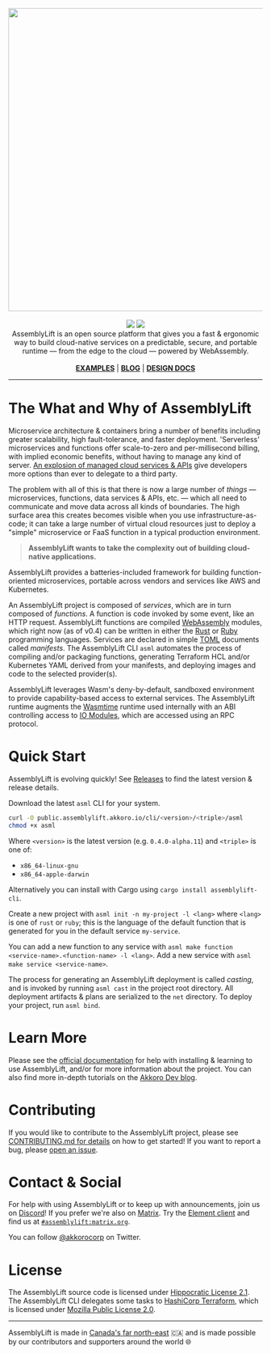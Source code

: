 <p align="center">
  <img width="600" src="./docs/AssemblyLift_logo.png"/>
  <br/>
  <br/>
  <img src="https://github.com/akkoro/assemblylift/workflows/AssemblyLift%20CI/badge.svg"/>
  <img src="https://img.shields.io/discord/901946190667595786"/>
  <br/>
  AssemblyLift is an open source platform that gives you a fast & ergonomic way to build cloud-native services on a predictable, 
secure, and portable runtime &mdash; from the edge to the cloud &mdash; powered by WebAssembly.
  <br/>
  <br/>
  <a href="/examples"><b>EXAMPLES</b></a> | <a href="https://dev.to/akkoro"><b>BLOG</b></a> | <a href="/docs"><b>DESIGN DOCS</b></a>
</p>

-----

# The What and Why of AssemblyLift

Microservice architecture & containers bring a number of benefits including greater scalability, high fault-tolerance, 
and faster deployment. 'Serverless' microservices and functions offer scale-to-zero and per-millisecond billing, with 
implied economic benefits, without having to manage any kind of server. [An explosion of managed cloud services & APIs](https://landscape.cncf.io/) 
give developers more options than ever to delegate to a third party.

The problem with all of this is that there is now a large number of _things_ &mdash; microservices, functions, data services & APIs, etc. 
&mdash; which all need to communicate and move data across all kinds of boundaries. The high surface area this creates becomes 
visible when you use infrastructure-as-code; it can take a large number of virtual cloud resources just to deploy a "simple"
microservice or FaaS function in a typical production environment.

>**AssemblyLift wants to take the complexity out of building cloud-native applications.**

AssemblyLift provides a batteries-included framework for building function-oriented microservices, portable across vendors 
and services like AWS and Kubernetes.

An AssemblyLift project is composed of _services_, which are in turn composed of _functions_. A function is code invoked by 
some event, like an HTTP request. AssemblyLift functions are compiled [WebAssembly](https://webassembly.org/) modules, which
right now (as of v0.4) can be written in either the [Rust](https://rust-lang.org) or [Ruby](https://ruby-lang.org) programming 
languages. Services are declared in simple [TOML](https://toml.io) documents called _manifests_. The AssemblyLift CLI `asml` 
automates the process of compiling and/or packaging functions, generating Terraform HCL and/or Kubernetes YAML derived from 
your manifests, and deploying images and code to the selected provider(s).

AssemblyLift leverages Wasm's deny-by-default, sandboxed environment to provide capability-based access to external services.
The AssemblyLift runtime augments the [Wasmtime](https://wasmtime.dev) runtime used internally with an ABI controlling access to 
[IO Modules](https://docs.assemblylift.akkoro.io/learn-assemblylift/io-modules), which are accessed using an RPC protocol.

# Quick Start

AssemblyLift is evolving quickly! See [Releases](https://github.com/akkoro/assemblylift/releases) to find the latest 
version & release details.

Download the latest `asml` CLI for your system.
```bash
curl -O public.assemblylift.akkoro.io/cli/<version>/<triple>/asml
chmod +x asml
```
Where `<version>` is the latest version (e.g. `0.4.0-alpha.11`) and `<triple>` is one of:
 - `x86_64-linux-gnu`
 - `x86_64-apple-darwin`

Alternatively you can install with Cargo using `cargo install assemblylift-cli`.

Create a new project with `asml init -n my-project -l <lang>` where `<lang>` is one of `rust` or `ruby`; this is the language 
of the default function that is generated for you in the default service `my-service`. 

You can add a new function to any service with `asml make function <service-name>.<function-name> -l <lang>`. 
Add a new service with `asml make service <service-name>`.

The process for generating an AssemblyLift deployment is called _casting_, and is invoked by running `asml cast` in the 
project root directory. All deployment artifacts & plans are serialized to the `net` directory. To deploy your project, 
run `asml bind`.

# Learn More

Please see the [official documentation](https://docs.assemblylift.akkoro.io) for help with installing & learning to use 
AssemblyLift, and/or for more information about the project.
You can also find more in-depth tutorials on the [Akkoro Dev blog](https://dev.to/akkoro).

# Contributing

If you would like to contribute to the AssemblyLift project, please see [CONTRIBUTING.md for details](CONTRIBUTING.md) 
on how to get started! If you want to report a bug, please [open an issue](https://github.com/akkoro/assemblylift/issues/new?labels=bug).

# Contact & Social

For help with using AssemblyLift or to keep up with announcements, join us on [Discord](https://discord.gg/pVSCqYgra3)!
If you prefer we're also on [Matrix](https://matrix.org). Try the [Element client](https://element.io/) and find us at [`#assemblylift:matrix.org`](https://app.element.io/#/room/#assemblylift:matrix.org).

You can follow [@akkorocorp](https://twitter.com/akkorocorp/) on Twitter.

# License

The AssemblyLift source code is licensed under [Hippocratic License 2.1](/LICENSE.md).  
The AssemblyLift CLI delegates some tasks to [HashiCorp Terraform](https://terraform.io), which is licensed under [Mozilla Public License 2.0](https://www.mozilla.org/en-US/MPL/2.0/).

-----

AssemblyLift is made in [Canada's far north-east](https://en.wikipedia.org/wiki/Newfoundland_and_Labrador) 🇨🇦 and is made possible by 
our contributors and supporters around the world 🌐

